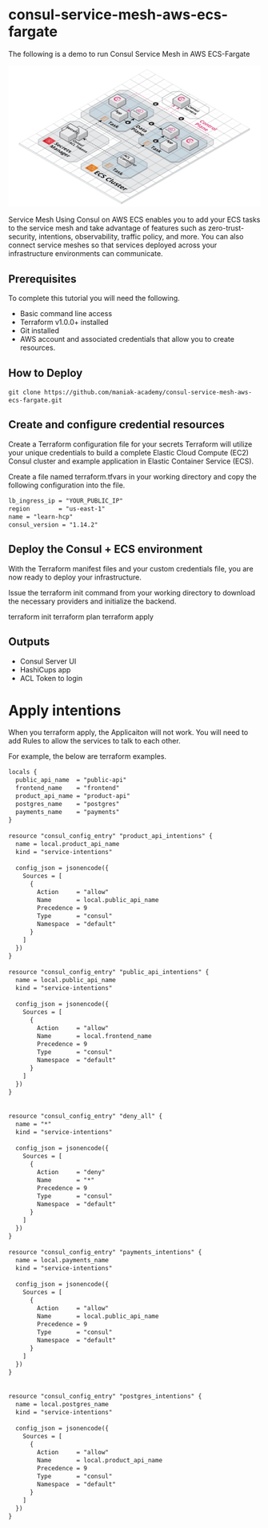 # consul-service-mesh-aws-ecs-fargate
The following is a demo to run Consul Service Mesh in AWS ECS-Fargate 

![title](./images/assets.png)

Service Mesh
Using Consul on AWS ECS enables you to add your ECS tasks to the service mesh and take advantage of features such as zero-trust-security, intentions, observability, traffic policy, and more. You can also connect service meshes so that services deployed across your infrastructure environments can communicate.

## Prerequisites
To complete this tutorial you will need the following.

* Basic command line access
* Terraform v1.0.0+ installed
* Git installed
* AWS account and associated credentials that allow you to create resources.

## How to Deploy

```
git clone https://github.com/maniak-academy/consul-service-mesh-aws-ecs-fargate.git
```

## Create and configure credential resources

Create a Terraform configuration file for your secrets
Terraform will utilize your unique credentials to build a complete Elastic Cloud Compute (EC2) Consul cluster and example application in Elastic Container Service (ECS).

Create a file named terraform.tfvars in your working directory and copy the following configuration into the file.

```
lb_ingress_ip = "YOUR_PUBLIC_IP"
region        = "us-east-1"
name = "learn-hcp"
consul_version = "1.14.2"
```


## Deploy the Consul + ECS environment

With the Terraform manifest files and your custom credentials file, you are now ready to deploy your infrastructure.

Issue the terraform init command from your working directory to download the necessary providers and initialize the backend.

 terraform init
 terraform plan
 terraform apply


## Outputs

* Consul Server UI
* HashiCups app 
* ACL Token to login


# Apply intentions
When you terraform apply, the Applicaiton will not work. You will need to add Rules to allow the services to talk to each other.

For example, the below are terraform examples. 


```
locals {
  public_api_name  = "public-api"
  frontend_name    = "frontend"
  product_api_name = "product-api"
  postgres_name    = "postgres"
  payments_name    = "payments"
}

resource "consul_config_entry" "product_api_intentions" {
  name = local.product_api_name
  kind = "service-intentions"

  config_json = jsonencode({
    Sources = [
      {
        Action     = "allow"
        Name       = local.public_api_name
        Precedence = 9
        Type       = "consul"
        Namespace  = "default"
      }
    ]
  })
}

resource "consul_config_entry" "public_api_intentions" {
  name = local.public_api_name
  kind = "service-intentions"

  config_json = jsonencode({
    Sources = [
      {
        Action     = "allow"
        Name       = local.frontend_name
        Precedence = 9
        Type       = "consul"
        Namespace  = "default"
      }
    ]
  })
}


resource "consul_config_entry" "deny_all" {
  name = "*"
  kind = "service-intentions"

  config_json = jsonencode({
    Sources = [
      {
        Action     = "deny"
        Name       = "*"
        Precedence = 9
        Type       = "consul"
        Namespace  = "default"
      }
    ]
  })
}

resource "consul_config_entry" "payments_intentions" {
  name = local.payments_name
  kind = "service-intentions"

  config_json = jsonencode({
    Sources = [
      {
        Action     = "allow"
        Name       = local.public_api_name
        Precedence = 9
        Type       = "consul"
        Namespace  = "default"
      }
    ]
  })
}


resource "consul_config_entry" "postgres_intentions" {
  name = local.postgres_name
  kind = "service-intentions"

  config_json = jsonencode({
    Sources = [
      {
        Action     = "allow"
        Name       = local.product_api_name
        Precedence = 9
        Type       = "consul"
        Namespace  = "default"
      }
    ]
  })
}
```

